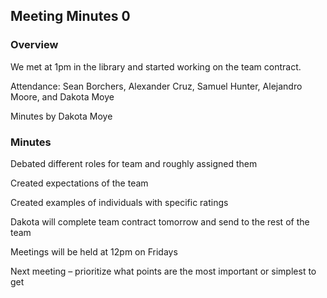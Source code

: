 ## Meeting Minutes 0

### Overview

We met at 1pm in the library and started working on the team contract. 

Attendance: Sean Borchers, Alexander Cruz, Samuel Hunter, Alejandro Moore, and Dakota Moye 

Minutes by Dakota Moye 

### Minutes

Debated different roles for team and roughly assigned them 

Created expectations of the team 

Created examples of individuals with specific ratings 

Dakota will complete team contract tomorrow and send to the rest of the team 

Meetings will be held at 12pm on Fridays 

Next meeting – prioritize what points are the most important or simplest to get 
